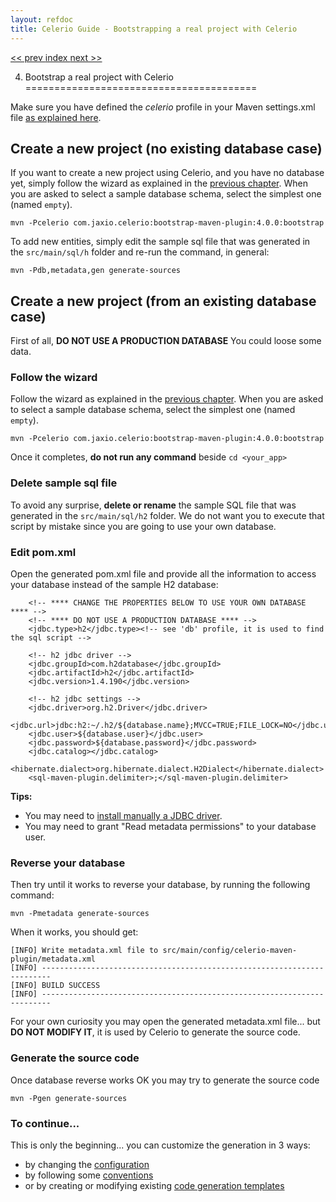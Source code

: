 ```yaml
---
layout: refdoc
title: Celerio Guide - Bootstrapping a real project with Celerio
---
```

[ << prev ](bootstrap.html) [ index ](index.html) [ next >> ](extraction.html)


4. Bootstrap a real project with Celerio
========================================

Make sure you have defined the *celerio* profile in your Maven settings.xml file
[as explained here](installation.html#requirements-settings).

Create a new project (no existing database case)
------------------------------------------------

If you want to create a new project using Celerio, and you have no database yet, simply follow the wizard
as explained in the [previous chapter](bootstrap.html). When you are asked to select a sample database schema, select the
simplest one (named `empty`).

	mvn -Pcelerio com.jaxio.celerio:bootstrap-maven-plugin:4.0.0:bootstrap

To add new entities, simply edit the sample sql file that was generated in the `src/main/sql/h` folder
and re-run the command, in general:

    mvn -Pdb,metadata,gen generate-sources

Create a new project (from an existing database case)
-----------------------------------------------------

First of all, **DO NOT USE A PRODUCTION DATABASE** You could loose some data.

### Follow the wizard

Follow the wizard as explained in the [previous chapter](bootstrap.html). When you are asked to select a sample
database schema, select the simplest one (named `empty`).

	mvn -Pcelerio com.jaxio.celerio:bootstrap-maven-plugin:4.0.0:bootstrap

Once it completes, **do not run any command** beside `cd <your_app>`

### Delete sample sql file

To avoid any surprise, **delete or rename** the sample SQL file that was generated in the `src/main/sql/h2` folder.
We do not want you to execute that script by mistake since you are going to use your own database.

### Edit pom.xml

Open the generated pom.xml file and provide all the information to access your database instead of the
sample H2 database:

        <!-- **** CHANGE THE PROPERTIES BELOW TO USE YOUR OWN DATABASE **** -->
        <!-- **** DO NOT USE A PRODUCTION DATABASE **** -->
        <jdbc.type>h2</jdbc.type><!-- see 'db' profile, it is used to find the sql script -->

        <!-- h2 jdbc driver -->
        <jdbc.groupId>com.h2database</jdbc.groupId>
        <jdbc.artifactId>h2</jdbc.artifactId>
        <jdbc.version>1.4.190</jdbc.version>

        <!-- h2 jdbc settings -->
        <jdbc.driver>org.h2.Driver</jdbc.driver>
        <jdbc.url>jdbc:h2:~/.h2/${database.name};MVCC=TRUE;FILE_LOCK=NO</jdbc.url>
        <jdbc.user>${database.user}</jdbc.user>
        <jdbc.password>${database.password}</jdbc.password>
        <jdbc.catalog></jdbc.catalog>
        <hibernate.dialect>org.hibernate.dialect.H2Dialect</hibernate.dialect>
        <sql-maven-plugin.delimiter>;</sql-maven-plugin.delimiter>

**Tips:**

* You may need to [install manually a JDBC driver](miscellaneous.html).
* You may need to grant "Read metadata permissions" to your database user.

### Reverse your database

Then try until it works to reverse your database, by running the following command:

    mvn -Pmetadata generate-sources

When it works, you should get:

    [INFO] Write metadata.xml file to src/main/config/celerio-maven-plugin/metadata.xml
    [INFO] ------------------------------------------------------------------------
    [INFO] BUILD SUCCESS
    [INFO] ------------------------------------------------------------------------

For your own curiosity you may open the generated metadata.xml file... but **DO NOT MODIFY IT**,
it is used by Celerio to generate the source code.

### Generate the source code

Once database reverse works OK you may try to generate the source code

    mvn -Pgen generate-sources

### To continue...

This is only the beginning...
you can customize the generation in 3 ways:

* by changing the [configuration](configuration.html)
* by following some [conventions](convention.html)
* or by creating or modifying existing [code generation templates](templates.html)
